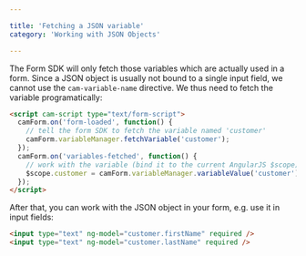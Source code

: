 ```yaml
---

title: 'Fetching a JSON variable'
category: 'Working with JSON Objects'

---
```


The Form SDK will only fetch those variables which are actually used in a form. Since a JSON object is usually not bound to a single input field, we cannot use the `cam-variable-name` directive.
We thus need to fetch the variable programatically:

```html
<script cam-script type="text/form-script">
  camForm.on('form-loaded', function() {
    // tell the form SDK to fetch the variable named 'customer'
    camForm.variableManager.fetchVariable('customer');
  });
  camForm.on('variables-fetched', function() {
    // work with the variable (bind it to the current AngularJS $scope)
    $scope.customer = camForm.variableManager.variableValue('customer');
  });
</script>
```

After that, you can work with the JSON object in your form, e.g. use it in input fields:

```html
<input type="text" ng-model="customer.firstName" required />
<input type="text" ng-model="customer.lastName" required />
```
